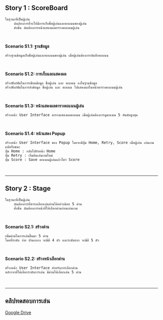 ﻿**Story 1 : ScoreBoard**
-
```
ในฐานะที่เป็นผู้เล่น
	ฉันต้องการที่จะให้มีการเก็บชื่อผู้เล่นและคะแนนของผู้เล่น
	ดังนั้น ฉันต้องการหน้าแสดงผลตารางคะแนนผู้เล่น
```

<br>

**Scenario S1.1: ฐานข้อมูล**

```
สร้างฐานข้อมูลเก็บชื่อผู้เล่นและคะแนนของผู้เล่น เมื่อผู้เล่นต้องการบันทึกคะแนน
```

<br>

**Scenario S1.2: การเก็บและแสดงผล**
```
สร้างฟังก์ชันในการเขียนข้อมูล ชื่อผู้เล่น และ คะแนน ลงในฐานข้อมูล
สร้างฟังก์ชันในการส่งข้อมูล ชื่อผู้เล่น และ ตะแนน ไปแสดงผลในหน้าตารางคะแนนผู้เล่น
```

<br>

**Scenario S1.3: หน้าแสดงผลตารางคะแนนผู้เล่น**
```
สร้างหน้า User Interface ตารางแสดงผลคะแนน เมื่อผู้เล่นต้องการดูคะแนน 5 อันดับสูงสุด
```

<br>

**Scenario S1.4: หน้าแสดง Popup**
```
สร้างหน้า User Interface ของ Popup โดยจะมีปุ่ม Home, Retry, Score เมื่อผู้เล่น เล่นเกมแพ้หรือชนะ
ปุ่ม Home : กลับไปยังหน้า Home
ปุ่ม Retry : เริ่มต้นเล่นเกมใหม่
ปุ่ม Score : Save คะแนนผู้เล่นแล้วโชว์ Score
```

<br>

---

**Story 2 : Stage**
-
```
ในฐานะที่เป็นผู้เล่น
	ฉันต้องการที่สารถเลือกเล่นด่านได้อย่างน้อย 5 ด่าน
	ดั้งนั้น ฉันต้องการหน้าที่ให้เลือกด่านก่อนเล่นเกม
```

<br>

**Scenario S2.1: สร้างด่าน**
```
เพิ่มด่านในการเล่นขึ้นมา 5 ด่าน 
โดยที่ระดับ ง่าย ปานกลาง จะมีผี 4 ตัว และระดับยาก จะมีผี 5 ตัว
```

<br>

**Scenario S2.2: สร้างหน้าเลือกด่าน**
```
สร้างหน้า User Interface สำหรับการเลือกด่าน
หลังจากที่ได้เลือกระดับการเล่น มีด่านให้เลือกเล่น 5 ด่าน
```

<br>

---

**คลิปทดสอบการเล่น**
-

<a href="https://drive.google.com/drive/folders/1fRsPXDwSb5TpSVqCvFCn-V_N3xtFFJc6?usp=share_link">Google Drive</a>
